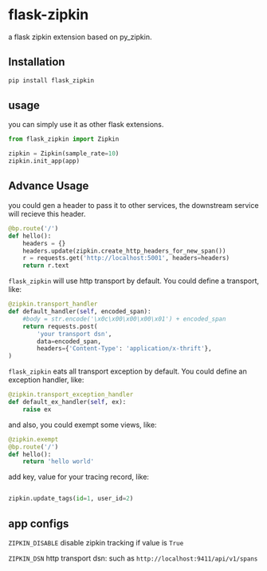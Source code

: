 # flask-zipkin

a flask zipkin extension based on py_zipkin.

## Installation

```bash
pip install flask_zipkin
```

## usage

you can simply use it as other flask extensions.

```python
from flask_zipkin import Zipkin

zipkin = Zipkin(sample_rate=10)
zipkin.init_app(app)
```

## Advance Usage

you could gen a header to pass it to other services, the downstream service will recieve this header.

```python
@bp.route('/')
def hello():
    headers = {}
    headers.update(zipkin.create_http_headers_for_new_span())
    r = requests.get('http://localhost:5001', headers=headers)
    return r.text
```



`flask_zipkin` will use http transport by default. You could define a transport, like:

```python
@zipkin.transport_handler
def default_handler(self, encoded_span):
    #body = str.encode('\x0c\x00\x00\x00\x01') + encoded_span
    return requests.post(
		'your transport dsn',
        data=encoded_span,
        headers={'Content-Type': 'application/x-thrift'},
)
```


`flask_zipkin` eats all transport exception by default. You could define an exception handler, like:

```python
@zipkin.transport_exception_handler
def default_ex_handler(self, ex):
    raise ex
```

and also, you could exempt some views, like:

```python
@zipkin.exempt
@bp.route('/')
def hello():
    return 'hello world'
```

add key, value for your tracing record, like:

```python

zipkin.update_tags(id=1, user_id=2)

```



## app configs

`ZIPKIN_DISABLE`  disable zipkin tracking if value is `True`

`ZIPKIN_DSN`  http transport dsn: such as `http://localhost:9411/api/v1/spans`
